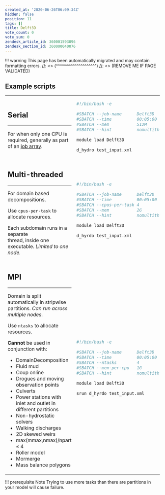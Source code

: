 ```yaml
---
created_at: '2020-06-26T06:09:34Z'
hidden: false
position: 11
tags: []
title: Delft3D
vote_count: 0
vote_sum: 0
zendesk_article_id: 360001593096
zendesk_section_id: 360000040076
---
```




[//]: <> (REMOVE ME IF PAGE VALIDATED)
[//]: <> (vvvvvvvvvvvvvvvvvvvv)
!!! warning
    This page has been automatically migrated and may contain formatting errors.
[//]: <> (^^^^^^^^^^^^^^^^^^^^)
[//]: <> (REMOVE ME IF PAGE VALIDATED)

## Example scripts

<table>
<colgroup>
<col style="width: 50%" />
<col style="width: 50%" />
</colgroup>
<tbody>
<tr class="odd">
<td style="width: 506px"><h2 id="serial">Serial</h2>
<hr />
<p>For when only <span>one CPU is required</span>, generally as part of
an <a
href="../../../Getting_Started/Next_Steps/Parallel_Execution#t_array">job
array</a>.</p></td>
<td style="width: 163px"><div class="sourceCode" id="cb1"><pre
class="sourceCode bash"><code class="sourceCode bash"><span id="cb1-1"><a href="#cb1-1" aria-hidden="true" tabindex="-1"></a><span class="co">#!/bin/bash -e</span></span>
<span id="cb1-2"><a href="#cb1-2" aria-hidden="true" tabindex="-1"></a></span>
<span id="cb1-3"><a href="#cb1-3" aria-hidden="true" tabindex="-1"></a><span class="co">#SBATCH --job-name      Delft3D</span></span>
<span id="cb1-4"><a href="#cb1-4" aria-hidden="true" tabindex="-1"></a><span class="co">#SBATCH --time          00:05:00       # Walltime</span></span>
<span id="cb1-5"><a href="#cb1-5" aria-hidden="true" tabindex="-1"></a><span class="co">#SBATCH --mem           512M           # Total Memory</span></span>
<span id="cb1-6"><a href="#cb1-6" aria-hidden="true" tabindex="-1"></a><span class="co">#SBATCH --hint          nomultithread  # Hyperthreading disabled</span></span>
<span id="cb1-7"><a href="#cb1-7" aria-hidden="true" tabindex="-1"></a></span>
<span id="cb1-8"><a href="#cb1-8" aria-hidden="true" tabindex="-1"></a><span class="ex">module</span> load Delft3D</span>
<span id="cb1-9"><a href="#cb1-9" aria-hidden="true" tabindex="-1"></a></span>
<span id="cb1-10"><a href="#cb1-10" aria-hidden="true" tabindex="-1"></a><span class="ex">d_hydro</span> test_input.xml</span></code></pre></div></td>
</tr>
<tr class="even">
<td style="width: 506px"><h2 id="multi-threaded">Multi-threaded </h2>
<hr />
<p><span>For domain based decompositions.</span></p>
<p><span>Use <code class="sl">cpus-per-task</code> to allocate
resources.</span></p>
<p>Each subdomain runs in a separate<br />
thread, inside <span>one executable</span>. <em>Limited to <span>one
node</span>.</em></p></td>
<td style="width: 163px"><div class="sourceCode" id="cb2"><pre
class="sourceCode bash"><code class="sourceCode bash"><span id="cb2-1"><a href="#cb2-1" aria-hidden="true" tabindex="-1"></a><span class="co">#!/bin/bash -e</span></span>
<span id="cb2-2"><a href="#cb2-2" aria-hidden="true" tabindex="-1"></a></span>
<span id="cb2-3"><a href="#cb2-3" aria-hidden="true" tabindex="-1"></a><span class="co">#SBATCH --job-name      Delft3D </span></span>
<span id="cb2-4"><a href="#cb2-4" aria-hidden="true" tabindex="-1"></a><span class="co">#SBATCH --time          00:05:00       # Walltime</span></span>
<span id="cb2-5"><a href="#cb2-5" aria-hidden="true" tabindex="-1"></a><span class="co">#SBATCH --cpus-per-task 4              </span></span>
<span id="cb2-6"><a href="#cb2-6" aria-hidden="true" tabindex="-1"></a><span class="co">#SBATCH --mem           2G             # Total Memory</span></span>
<span id="cb2-7"><a href="#cb2-7" aria-hidden="true" tabindex="-1"></a><span class="co">#SBATCH --hint          nomultithread  # Hyperthreading disabled</span></span>
<span id="cb2-8"><a href="#cb2-8" aria-hidden="true" tabindex="-1"></a></span>
<span id="cb2-9"><a href="#cb2-9" aria-hidden="true" tabindex="-1"></a><span class="ex">module</span> load Delft3D</span>
<span id="cb2-10"><a href="#cb2-10" aria-hidden="true" tabindex="-1"></a></span>
<span id="cb2-11"><a href="#cb2-11" aria-hidden="true" tabindex="-1"></a><span class="ex">d_hyrdo test_input.xml</span></span></code></pre></div></td>
</tr>
<tr class="odd">
<td style="width: 506px"><h2 id="mpi">MPI</h2>
<hr />
<p>Domain is split automatically in stripwise partitions. <em>Can run
across multiple nodes.</em></p>
<p>Use <code class="sl">ntasks</code> to allocate resources.</p>
<p><strong>Cannot</strong> be used in conjunction with:</p>
<ul>
<li>DomainDecomposition</li>
<li>Fluid mud</li>
<li>Coup online</li>
<li>Drogues and moving observation points</li>
<li>Culverts</li>
<li>Power stations with inlet and outlet in different partitions</li>
<li>Non-hydrostatic solvers</li>
<li>Walking discharges</li>
<li><span>2D skewed weirs</span></li>
<li>max(mmax,nmax)/npart ≤ 4</li>
<li>Roller model</li>
<li>Mormerge</li>
<li>Mass balance polygons</li>
</ul></td>
<td style="width: 163px"><div class="sourceCode" id="cb3"><pre
class="sourceCode bash"><code class="sourceCode bash"><span id="cb3-1"><a href="#cb3-1" aria-hidden="true" tabindex="-1"></a><span class="co">#!/bin/bash -e</span></span>
<span id="cb3-2"><a href="#cb3-2" aria-hidden="true" tabindex="-1"></a></span>
<span id="cb3-3"><a href="#cb3-3" aria-hidden="true" tabindex="-1"></a><span class="co">#SBATCH --job-name      Delft3D </span></span>
<span id="cb3-4"><a href="#cb3-4" aria-hidden="true" tabindex="-1"></a><span class="co">#SBATCH --time          00:05:00       # Walltime</span></span>
<span id="cb3-5"><a href="#cb3-5" aria-hidden="true" tabindex="-1"></a><span class="co">#SBATCH --ntasks        4              </span></span>
<span id="cb3-6"><a href="#cb3-6" aria-hidden="true" tabindex="-1"></a><span class="co">#SBATCH --mem-per-cpu   1G             </span></span>
<span id="cb3-7"><a href="#cb3-7" aria-hidden="true" tabindex="-1"></a><span class="co">#SBATCH --hint          nomultithread  # Hyperthreading disabled</span></span>
<span id="cb3-8"><a href="#cb3-8" aria-hidden="true" tabindex="-1"></a></span>
<span id="cb3-9"><a href="#cb3-9" aria-hidden="true" tabindex="-1"></a><span class="ex">module</span> load Delft3D</span>
<span id="cb3-10"><a href="#cb3-10" aria-hidden="true" tabindex="-1"></a></span>
<span id="cb3-11"><a href="#cb3-11" aria-hidden="true" tabindex="-1"></a><span class="ex">srun d_hyrdo test_input.xml</span></span></code></pre></div></td>
</tr>
</tbody>
</table>
!!! prerequisite Note
     Trying to use more tasks than there are partitions in your model will
     cause failure.